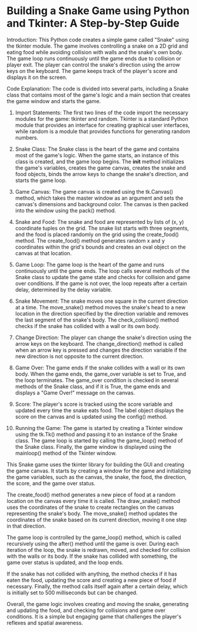# Building a Snake Game using Python and Tkinter: A Step-by-Step Guide
Introduction:
This Python code creates a simple game called "Snake" using the tkinter module. The game involves controlling a snake on a 2D grid and eating food while avoiding collision with walls and the snake's own body. The game loop runs continuously until the game ends due to collision or player exit. The player can control the snake's direction using the arrow keys on the keyboard. The game keeps track of the player's score and displays it on the screen.

Code Explanation:
The code is divided into several parts, including a Snake class that contains most of the game's logic and a main section that creates the game window and starts the game.

1. Import Statements:
The first two lines of the code import the necessary modules for the game: tkinter and random. Tkinter is a standard Python module that provides an interface for creating graphical user interfaces, while random is a module that provides functions for generating random numbers.

2. Snake Class:
The Snake class is the heart of the game and contains most of the game's logic. When the game starts, an instance of this class is created, and the game loop begins. The __init__ method initializes the game's variables, creates the game canvas, creates the snake and food objects, binds the arrow keys to change the snake's direction, and starts the game loop.

3. Game Canvas:
The game canvas is created using the tk.Canvas() method, which takes the master window as an argument and sets the canvas's dimensions and background color. The canvas is then packed into the window using the pack() method.

4. Snake and Food:
The snake and food are represented by lists of (x, y) coordinate tuples on the grid. The snake list starts with three segments, and the food is placed randomly on the grid using the create_food() method. The create_food() method generates random x and y coordinates within the grid's bounds and creates an oval object on the canvas at that location.

5. Game Loop:
The game loop is the heart of the game and runs continuously until the game ends. The loop calls several methods of the Snake class to update the game state and checks for collision and game over conditions. If the game is not over, the loop repeats after a certain delay, determined by the delay variable.

6. Snake Movement:
The snake moves one square in the current direction at a time. The move_snake() method moves the snake's head to a new location in the direction specified by the direction variable and removes the last segment of the snake's body. The check_collision() method checks if the snake has collided with a wall or its own body.

7. Change Direction:
The player can change the snake's direction using the arrow keys on the keyboard. The change_direction() method is called when an arrow key is pressed and changes the direction variable if the new direction is not opposite to the current direction.

8. Game Over:
The game ends if the snake collides with a wall or its own body. When the game ends, the game_over variable is set to True, and the loop terminates. The game_over condition is checked in several methods of the Snake class, and if it is True, the game ends and displays a "Game Over!" message on the canvas.

9. Score:
The player's score is tracked using the score variable and updated every time the snake eats food. The label object displays the score on the canvas and is updated using the config() method.

10. Running the Game:
The game is started by creating a Tkinter window using the tk.Tk() method and passing it to an instance of the Snake class. The game loop is started by calling the game_loop() method of the Snake class. Finally, the game window is displayed using the mainloop() method of the Tkinter window.

This Snake game uses the tkinter library for building the GUI and creating the game canvas. It starts by creating a window for the game and initializing the game variables, such as the canvas, the snake, the food, the direction, the score, and the game over status.

The create_food() method generates a new piece of food at a random location on the canvas every time it is called. The draw_snake() method uses the coordinates of the snake to create rectangles on the canvas representing the snake's body. The move_snake() method updates the coordinates of the snake based on its current direction, moving it one step in that direction.

The game loop is controlled by the game_loop() method, which is called recursively using the after() method until the game is over. During each iteration of the loop, the snake is redrawn, moved, and checked for collision with the walls or its body. If the snake has collided with something, the game over status is updated, and the loop ends.

If the snake has not collided with anything, the method checks if it has eaten the food, updating the score and creating a new piece of food if necessary. Finally, the method calls itself again after a certain delay, which is initially set to 500 milliseconds but can be changed.

Overall, the game logic involves creating and moving the snake, generating and updating the food, and checking for collisions and game over conditions. It is a simple but engaging game that challenges the player's reflexes and spatial awareness.
